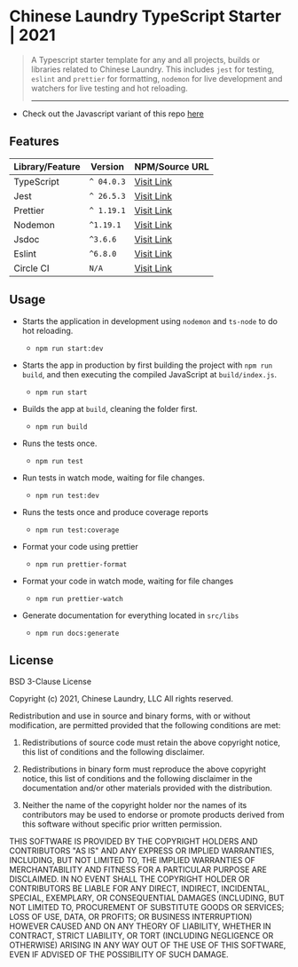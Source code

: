 # Chinese Laundry TypeScript Starter | 2021
> A Typescript starter template for any and all projects, builds or libraries related to Chinese Laundry. This
> includes `jest` for testing, `eslint` and `prettier` for formatting, `nodemon` for live development
> and watchers for live testing and hot reloading.
> ___
- Check out the Javascript variant of this repo [here](https://github.com/Chinese-Laundry/Javascript-Starter)

## Features
|   Library/Feature  |   Version   |                  NPM/Source URL               |
|--------------------|-------------|-----------------------------------------------|
|      TypeScript    | `^ 04.0.3`  | [Visit Link](https://www.typescriptlang.org/) |
|         Jest       | `^ 26.5.3`  | [Visit Link](https://jestjs.io/)              |
|       Prettier     | `^ 1.19.1`  | [Visit Link](https://prettier.io/)            |
|       Nodemon      | `^1.19.1`   | [Visit Link](https://nodemon.io/)             |
|        Jsdoc       | `^3.6.6`    | [Visit Link](https://jsdoc.app/)              |
|        Eslint      | `^6.8.0`    | [Visit Link](https://eslint.org/)             |
|      Circle CI     |   `N/A`     | [Visit Link](https://circleci.com/)           |

## Usage
 - Starts the application in development using `nodemon` and `ts-node` to do hot reloading.
    - `npm run start:dev`

 - Starts the app in production by first building the project with `npm run build`, and then 
executing the compiled JavaScript at `build/index.js`.
   - `npm run start`

 - Builds the app at `build`, cleaning the folder first.
   - `npm run build`

 - Runs the tests once.
   - `npm run test`

 - Run tests in watch mode, waiting for file changes.
   - `npm run test:dev`

 - Runs the tests once and produce coverage reports
   - `npm run test:coverage`

 - Format your code using prettier
   - `npm run prettier-format`

 - Format your code in watch mode, waiting for file changes
   - `npm run prettier-watch`

 - Generate documentation for everything located in `src/libs`
   - `npm run docs:generate`

## License
BSD 3-Clause License

Copyright (c) 2021, Chinese Laundry, LLC
All rights reserved.

Redistribution and use in source and binary forms, with or without
modification, are permitted provided that the following conditions are met:

1. Redistributions of source code must retain the above copyright notice, this
   list of conditions and the following disclaimer.

2. Redistributions in binary form must reproduce the above copyright notice,
   this list of conditions and the following disclaimer in the documentation
   and/or other materials provided with the distribution.

3. Neither the name of the copyright holder nor the names of its
   contributors may be used to endorse or promote products derived from
   this software without specific prior written permission.

THIS SOFTWARE IS PROVIDED BY THE COPYRIGHT HOLDERS AND CONTRIBUTORS "AS IS"
AND ANY EXPRESS OR IMPLIED WARRANTIES, INCLUDING, BUT NOT LIMITED TO, THE
IMPLIED WARRANTIES OF MERCHANTABILITY AND FITNESS FOR A PARTICULAR PURPOSE ARE
DISCLAIMED. IN NO EVENT SHALL THE COPYRIGHT HOLDER OR CONTRIBUTORS BE LIABLE
FOR ANY DIRECT, INDIRECT, INCIDENTAL, SPECIAL, EXEMPLARY, OR CONSEQUENTIAL
DAMAGES (INCLUDING, BUT NOT LIMITED TO, PROCUREMENT OF SUBSTITUTE GOODS OR
SERVICES; LOSS OF USE, DATA, OR PROFITS; OR BUSINESS INTERRUPTION) HOWEVER
CAUSED AND ON ANY THEORY OF LIABILITY, WHETHER IN CONTRACT, STRICT LIABILITY,
OR TORT (INCLUDING NEGLIGENCE OR OTHERWISE) ARISING IN ANY WAY OUT OF THE USE
OF THIS SOFTWARE, EVEN IF ADVISED OF THE POSSIBILITY OF SUCH DAMAGE.
